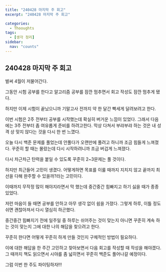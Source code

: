 ```yaml
---
title: "240428 마지막 주 회고"
excerpt: "240428 마지막 주 회고"

categories:
  - Thooughts
tags:
  - [생각 정리]
sidebar:
  nav: "counts"
---
```


## 240428 마지막 주 회고

벌써 4월이 저물어간다.

그동안 시험 공부를 한다고 알고리즘 공부를 잠깐 멈추면서 회고 작성도 잠깐 멈추게 됐다.

하지만 이제 시험이 끝났으니까 기말고사 전까지 약 한 달간 빡세게 달려보려고 한다.

이번 시험은 2주 전부터 공부를 시작했는데 확실히 버거운 느낌이 있었다. 그래서 다음에는 3주 전부터 좀 여유롭게 준비를 하려고한다. 막상 다쳐서 부랴부랴 하는 것은 내 성격 상 맞지 않다는 것을 다시 한 번 느꼈다.

오늘 다시 백준 문제를 풀었는데 안풀다가 오랜만에 풀려고 하니까 조금 힘들게 느껴졌다. 꾸준히 할 때는 몰랐는데 다시 시작하려니까 조금 버겁게 느껴졌다.

다시 차근차근 탄력을 붙일 수 있도록 꾸준히 2~3문제는 풀 것이다.

하지만 최근들어 고민이 생겼다. 어떻게하면 목표를 이룰 때까지 지치지 않고 끝까지 최선을 다해 완주할 수 있을까?라는 고민이다.

이때까지 무작정 많이 해야지라면서 막 했는데 중간중간 힘빠지고 하기 싫을 때가 종종 있었다.

저런 마음이 들 때면 공부를 안하고 아무 생각 없이 쉼을 가졌다. 그렇게 하루, 이틀 정도 쉬면 괜찮아져서 다시 열심히 하곤했다.

중간중간 힘빠지기 전에 일주일 중 하루는 쉬어주는 것이 맞는지 아니면 꾸준히 계속 하는 것이 맞는지 그에 대한 나의 해답을 찾으려고 한다.

꾸준히 한다면 어떻게 꾸준히 하게 만들 것인지 구체적인 방법이 필요하다.

이에 대한 해답을 한 주간 고민하고 찾아보면서 다음 회고를 작성할 때 작성을 해야겠다. 그 때까지 책도 읽으면서 시야를 좀 넓히면서 꾸준히 백준도 풀어나갈 예정이다.

그럼 이번 한 주도 파이팅하자!!!
